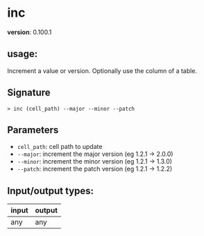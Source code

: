 # inc

**version**: 0.100.1

## **usage**:

Increment a value or version. Optionally use the column of a table.

## Signature

`> inc (cell_path) --major --minor --patch`

## Parameters

- `cell_path`: cell path to update
- `--major`: increment the major version (eg 1.2.1 -> 2.0.0)
- `--minor`: increment the minor version (eg 1.2.1 -> 1.3.0)
- `--patch`: increment the patch version (eg 1.2.1 -> 1.2.2)

## Input/output types:

| input | output |
| ----- | ------ |
| any   | any    |
